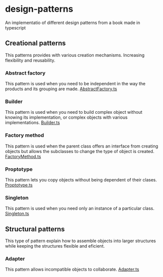 # design-patterns
 An implementatio of different design patterns from a book made in typescript

## Creational patterns
This patterns provides with various creation mechanisms. Increasing flexibility and reusability.

### Abstract factory
This pattern is used when you need to be independent in the way the products and its grouping are made.
[AbstractFactory.ts](src/AbstractFactory.ts)

### Builder
This pattern is used when you need to build complex object without knowing its implementation, or complex objects with various implementations.
[Builder.ts](src/Builder.ts)

### Factory method
This pattern is used when the parent class offers an interface from creating objects but allows the subclasses to change the type of object is created.
[FactoryMethod.ts](src/FactoryMethod.ts)

### Proptotype
This pattern lets you copy objects without being dependent of their clases.
[Proptotype.ts](src/Proptotype.ts)

### Singleton
This pattern is used  when you need only an instance of a particular class.
[Singleton.ts](src/Singleton.ts)

## Structural patterns
This type of pattern explain how to assemble objects into larger structures while keeping the structures flexible and eficient.

### Adapter
This pattern allows incompatible objects to collaborate.
[Adapter.ts](src/Adapter.ts)
